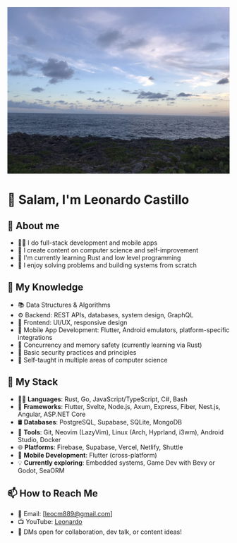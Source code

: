 ![Banner](./assets/banner/banner.png)

# 👋 Salam, I'm Leonardo Castillo

## 👤 About me

- 👨‍💻 I do full-stack development and mobile apps
- 🎥 I create content on computer science and self-improvement
- 🎯 I'm currently learning Rust and low level programming
- 🧩 I enjoy solving problems and building systems from scratch

## 🧠 My Knowledge

- 📚 Data Structures & Algorithms
- ⚙️ Backend: REST APIs, databases, system design, GraphQL
- 🎨 Frontend: UI/UX, responsive design
- 📱 Mobile App Development: Flutter, Android emulators, platform-specific integrations
- 🧵 Concurrency and memory safety (currently learning via Rust)
- 🔐 Basic security practices and principles
- 🧠 Self-taught in multiple areas of computer science

## 🧰 My Stack
- 🧑‍💻 **Languages**: Rust, Go, JavaScript/TypeScript, C#, Bash
- 🧱 **Frameworks**: Flutter, Svelte, Node.js, Axum, Express, Fiber, Nest.js, Angular, ASP.NET Core
- 🛢️ **Databases**: PostgreSQL, Supabase, SQLite, MongoDB
- 🔧 **Tools**: Git, Neovim (LazyVim), Linux (Arch, Hyprland, i3wm), Android Studio, Docker
- 🌐 **Platforms**: Firebase, Supabase, Vercel, Netlify, Shuttle
- 📱 **Mobile Development**: Flutter (cross-platform)
- 💡 **Currently exploring**: Embedded systems, Game Dev with Bevy or Godot, SeaORM

## 📫 How to Reach Me
- 📧 Email: [leocm889@gmail.com]
- 📺 YouTube: [Leonardo](https://www.youtube.com/@leo_cm889)
- 💬 DMs open for collaboration, dev talk, or content ideas!
